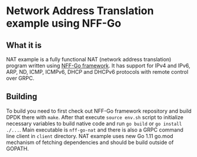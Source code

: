 # Network Address Translation example using NFF-Go

## What it is

NAT example is a fully functional NAT (network address translation)
program written using  [NFF-Go
framework](https://github.com/intel-go/nff-go). It has support for
IPv4 and IPv6, ARP, ND, ICMP, ICMPv6, DHCP and DHCPv6 protocols with
remote control over GRPC.

## Building

To build you need to first check out NFF-Go framework repository and
build DPDK there with `make`. After that execute `source env.sh`
script to initialize necessary variables to build native code and run
`go build` or `go install ./...`. Main executable is `nff-go-nat` and
there is also a GRPC command line client in `client` directory. NAT
example uses new Go 1.11 go.mod mechanism of fetching dependencies and
should be build outside of GOPATH.
